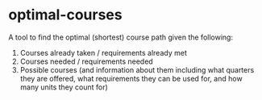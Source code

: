 # optimal-courses
A tool to find the optimal (shortest) course path given the following:
  1. Courses already taken / requirements already met
  2. Courses needed / requirements needed
  3. Possible courses (and information about them including what quarters they are offered, what requirements they can be used for, and how many units they count for)

